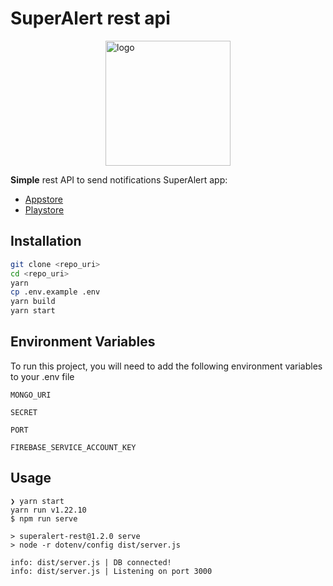 # SuperAlert rest api

<img src="https://i.ibb.co/BLZN8z9/ringing.png" alt="logo" width="200" style="display:block;margin:auto;"/>

**Simple** rest API to send notifications SuperAlert app:
* [Appstore](https://apps.apple.com/es/app/superalert/id1576722040)
* [Playstore](https://play.google.com/store/apps/details?id=me.nullx.alerter)

## Installation

```bash
git clone <repo_uri>
cd <repo_uri>
yarn
cp .env.example .env
yarn build
yarn start
```
    
## Environment Variables

To run this project, you will need to add the following environment variables to your .env file

`MONGO_URI`

`SECRET`

`PORT`

`FIREBASE_SERVICE_ACCOUNT_KEY`

  
## Usage

```console
❯ yarn start
yarn run v1.22.10
$ npm run serve

> superalert-rest@1.2.0 serve
> node -r dotenv/config dist/server.js

info: dist/server.js | DB connected!
info: dist/server.js | Listening on port 3000
```

  